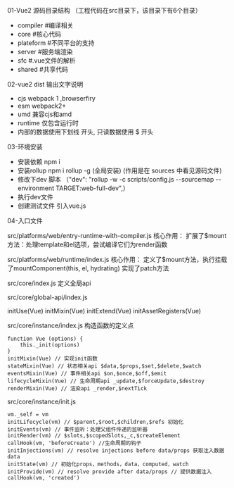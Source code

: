 
01-Vue2 源码目录结构 （工程代码在src目录下，该目录下有6个目录）

*  compiler #编译相关
* core #核心代码
* plateform #不同平台的支持
*  server #服务端渲染
*  sfc #.vue文件的解析
*  shared #共享代码


02-vue2 dist 输出文字说明
* cjs webpack 1 ,browserfiry
* esm webpack2+
* umd 兼容cjs和amd
* runtime 仅包含运行时
* 内部的数据使用下划线 开头, 只读数据使用 $ 开头

03-环境安装
* 安装依赖 npm i
* 安装rollup npm i rollup -g (全局安装) (作用是在 sources 中看见源码文件)
* 修改下dev 脚本 （"dev": "rollup -w -c scripts/config.js --sourcemap --environment TARGET:web-full-dev",）
* 执行dev文件
* 创建测试文件 引入vue.js

04-入口文件

src/platforms/web/entry-runtime-with-compiler.js
核心作用：
    扩展了$mount方法：处理template和el选项，尝试编译它们为render函数

src/platforms/web/runtime/index.js
核心作用：
    定义了$mount方法，执行挂载了mountComponent(this, el, hydrating)
    实现了patch方法

src/core/index.js
    定义全局api

src/core/global-api/index.js

initUse(Vue)
initMixin(Vue)
initExtend(Vue)
initAssetRegisters(Vue)

src/core/instance/index.js
构造函数的定义点

```
function Vue (options) {
    this._init(options)
}
initMixin(Vue) // 实现init函数
stateMixin(Vue) // 状态相关api $data,$props,$set,$delete,$watch
eventsMixin(Vue) // 事件相关api $on,$once,$off,$emit
lifecycleMixin(Vue) // 生命周期api _update,$forceUpdate,$destroy
renderMixin(Vue) // 渲染api _render,$nextTick
```

src/core/instance/init.js
```
vm._self = vm
initLifecycle(vm) // $parent,$root,$children,$refs 初始化
initEvents(vm) // 事件监听：处理父组件传递的监听器
initRender(vm) // $slots,$scopedSlots,_c,$createElement
callHook(vm, 'beforeCreate') //生命周期的钩子
initInjections(vm) // resolve injections before data/props 获取注入数据 data
initState(vm) // 初始化props，methods，data，computed，watch
initProvide(vm) // resolve provide after data/props // 提供数据注入
callHook(vm, 'created')
```








